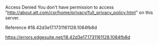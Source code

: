 Access Denied
You don't have permission to access "http://about.att.com/csr/home/privacy/full_privacy_policy.html" on this server.

Reference #18.42d3e17.1731161128.1084fb8d

https://errors.edgesuite.net/18.42d3e17.1731161128.1084fb8d